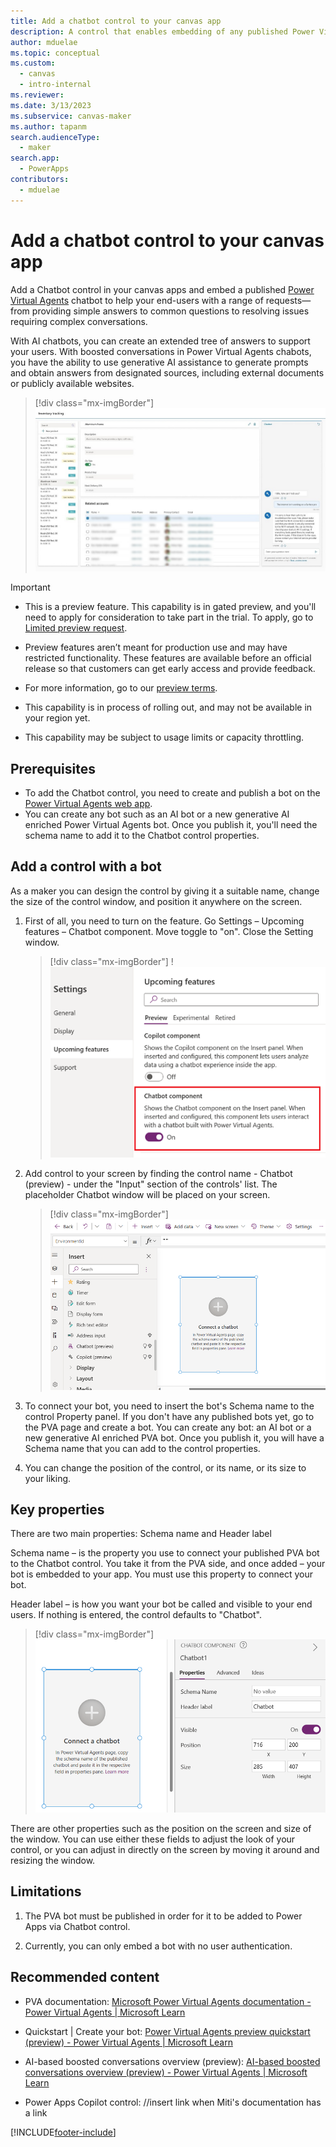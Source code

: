 ```yaml
---
title: Add a chatbot control to your canvas app
description: A control that enables embedding of any published Power Virtual Agent (PVA) bot into Power Apps for end-user.
author: mduelae
ms.topic: conceptual
ms.custom: 
  - canvas
  - intro-internal
ms.reviewer: 
ms.date: 3/13/2023
ms.subservice: canvas-maker
ms.author: tapanm
search.audienceType: 
  - maker
search.app: 
  - PowerApps
contributors:
  - mduelae
---
```


# Add a chatbot control to your canvas app

Add a Chatbot control in your canvas apps and embed a published [Power Virtual Agents](/power-virtual-agents/fundamentals-what-is-power-virtual-agents) chatbot to help your end-users with a range of requests&mdash;from providing simple answers to common questions to resolving issues requiring complex conversations. 

With AI chatbots, you can create an extended tree of answers to support your users. With boosted conversations in Power Virtual Agents chabots, you have the ability to use generative AI assistance to generate prompts and obtain answers from designated sources, including external documents or publicly available websites.

> [!div class="mx-imgBorder"]
> ![Sample Chabot control in a canvas app.](media/chatbot-control/ai-chatbot-control-1.png)


> [!IMPORTANT]
>
> - This is a preview feature. This capability is in gated preview, and you'll need to apply for consideration to take part in the trial. To apply, go to [Limited preview request](https://forms.office.com/Pages/ResponsePage.aspx?id=v4j5cvGGr0GRqy180BHbR2LogRPRiTJDo1Rd8KnmcFRUMzlLTDZVQlJKSzNIWkVCMzE0VDFYVzk2QS4u).
>
> - Preview features aren’t meant for production use and may have restricted functionality. These features are available before an official release so that customers can get early access and provide feedback.
>
> - For more information, go to our [preview terms](https://go.microsoft.com/fwlink/?linkid=2189520).
>
> - This capability is in process of rolling out, and may not be available in your region yet.
>
> - This capability  may be subject to usage limits or capacity throttling.

## Prerequisites 

- To add the Chatbot control, you need to create and publish a bot on the [Power Virtual Agents web app](/power-virtual-agents/fundamentals-what-is-power-virtual-agents-portal).
- You can create any bot such as an AI bot or a new generative AI enriched Power Virtual Agents bot. Once you publish it, you'll need the schema name to add it to the Chatbot control properties.  


## Add a control with a bot

As a maker you can design the control by giving it a suitable name, change the size of the control window, and position it anywhere on the screen.


1. First of all, you need to turn on the feature. Go Settings – Upcoming features – Chatbot component. Move toggle to "on". Close the Setting window.

   > [!div class="mx-imgBorder"]
   > !![Turn on Chatbot control.](media/chatbot-control/ai-chatbot-control-2.png)

2. Add control to your screen by finding the control name - Chatbot (preview) - under the "Input" section of the controls' list. The placeholder Chatbot window will be placed on your screen.

   > [!div class="mx-imgBorder"]
   > ![Add the Chatbot control.](media/chatbot-control/ai-chatbot-control-3.png)

3. To connect your bot, you need to insert the bot's Schema name to the control Property panel. If you don't have any published bots yet, go to the PVA page and create a bot. You can create any bot: an AI bot or a new generative AI enriched PVA bot. Once you publish it, you will have a Schema name that you can add to the control properties.

4. You can change the position of the control, or its name, or its size to your liking.

## Key properties 

There are two main properties: Schema name and Header label

Schema name – is the property you use to connect your published PVA bot to the Chatbot control. You take it from the PVA side, and once added – your bot is embedded to your app. You must use this property to connect your bot.

Header label – is how you want your bot be called and visible to your end users. If nothing is entered, the control defaults to "Chatbot".

> [!div class="mx-imgBorder"]
> ![Add schema name.](media/chatbot-control/ai-chatbot-control-4.png)

There are other properties such as the position on the screen and size of the window. You can use either these fields to adjust the look of your control, or you can adjust in directly on the screen by moving it around and resizing the window.

## Limitations

1. The PVA bot must be published in order for it to be added to Power Apps via Chatbot control.

2. Currently, you can only embed a bot with no user authentication.

## Recommended content

-  PVA documentation: [Microsoft Power Virtual Agents documentation - Power Virtual Agents \| Microsoft Learn](https://learn.microsoft.com/en-us/power-virtual-agents/)

-  Quickstart \| Create your bot: [Power Virtual Agents preview quickstart (preview) - Power Virtual Agents \| Microsoft Learn](https://learn.microsoft.com/en-us/power-virtual-agents/preview/quickstart)

-  AI-based boosted conversations overview (preview): [AI-based boosted conversations overview (preview) - Power Virtual Agents \| Microsoft Learn](https://learn.microsoft.com/en-us/power-virtual-agents/nlu-gpt-overview)

-  Power Apps Copilot control: //insert link when Miti's documentation has a link



[!INCLUDE[footer-include](../../includes/footer-banner.md)]
